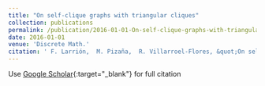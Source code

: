 ```yaml
---
title: "On self-clique graphs with triangular cliques"
collection: publications
permalink: /publication/2016-01-01-On-self-clique-graphs-with-triangular-cliques
date: 2016-01-01
venue: 'Discrete Math.'
citation: ' F. Larrión,  M. Pizaña,  R. Villarroel-Flores, &quot;On self-clique graphs with triangular cliques.&quot; Discrete Math., 2016.'
---
```

Use [Google Scholar](https://scholar.google.com/scholar?q=On+self+clique+graphs+with+triangular+cliques){:target="_blank"} for full citation
